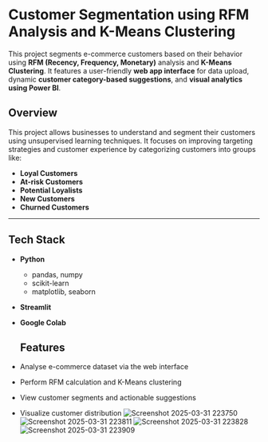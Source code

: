 #  Customer Segmentation using RFM Analysis and K-Means Clustering

This project segments e-commerce customers based on their behavior using **RFM (Recency, Frequency, Monetary)** analysis and **K-Means Clustering**. It features a user-friendly **web app interface** for data upload, dynamic **customer category-based suggestions**, and **visual analytics using Power BI**.

## Overview
This project allows businesses to understand and segment their customers using unsupervised learning techniques. It focuses on improving targeting strategies and customer experience by categorizing customers into groups like:

-  **Loyal Customers**
-  **At-risk Customers**
-  **Potential Loyalists**
-  **New Customers**
- **Churned Customers**

---

##  Tech Stack

- **Python**
  - pandas, numpy
  - scikit-learn 
  - matplotlib, seaborn 
- **Streamlit** 
- **Google Colab** 

  ## Features

-  Analyse e-commerce dataset via the web interface
-  Perform RFM calculation and K-Means clustering
-  View customer segments and actionable suggestions
-  Visualize customer distribution
  ![Screenshot 2025-03-31 223750](https://github.com/user-attachments/assets/84c50486-f7de-4fb0-aec6-7dbc84abbfb2)
  ![Screenshot 2025-03-31 223811](https://github.com/user-attachments/assets/108ad26c-6727-40d4-9e46-a226c069ddbf)
  ![Screenshot 2025-03-31 223828](https://github.com/user-attachments/assets/bcbbca09-ca73-4e05-809e-e1024c494b19)
  ![Screenshot 2025-03-31 223909](https://github.com/user-attachments/assets/bc235e03-bd49-421f-aa83-d0426f7b9eab)
